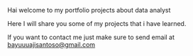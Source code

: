Hai welcome to my portfolio projects about data analyst

Here I will share you some of my projects that i have learned.

If you want to contact me just make sure to send email at bayuuuajisantoso@gmail.com
